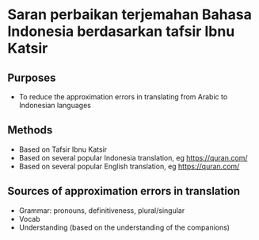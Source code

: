 # Saran perbaikan terjemahan Bahasa Indonesia berdasarkan tafsir Ibnu Katsir

## Purposes
* To reduce the approximation errors in translating from Arabic to Indonesian languages

## Methods
* Based on Tafsir Ibnu Katsir
* Based on several popular Indonesia translation, eg https://quran.com/
* Based on several popular English translation, eg https://quran.com/

## Sources of approximation errors in translation
* Grammar: pronouns, definitiveness, plural/singular
* Vocab
* Understanding (based on the understanding of the companions)
